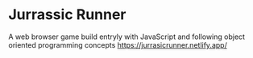 # Jurrassic Runner
A web browser game build entryly with JavaScript and following object oriented programming concepts 
https://jurrasicrunner.netlify.app/
